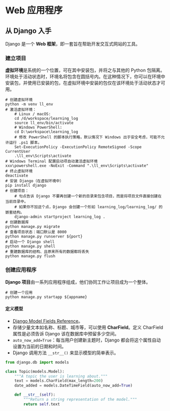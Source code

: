 # Web 应用程序

## 从 Django 入手

Django 是一个 **Web 框架**，即一套旨在帮助开发交互式网站的工具。

### 建立项目

**虚拟环境**是系统的一个位置，可在其中安装包，并将之与其他的 Python 包隔离。环境处于活动状态时，环境名将包含在圆括号内。在这种情况下，你可以在环境中安装包，并使用已安装的包，在虚拟环境中安装的包仅在该环境处于活动状态才可用。

```shell
# 创建虚拟环境
python -m venv ll_env
# 激活虚拟环境：
    # Linux / macOS:
    cd /d/workspace/learning_log
    source ll_env/bin/activate
    # Windows PowerShell:
    cd D:\workspace\learning_log
    # 修改 PowerShell 的脚本执行策略，默认情况下 Windows 出于安全考虑，可能不允许运行 .ps1 脚本。
    Set-ExecutionPolicy -ExecutionPolicy RemoteSigned -Scope CurrentUser
    .\ll_env\Scripts\activate
# Windows Terminal 配置启动项自动激活虚拟环境
xxx\powershell.exe -NoExit -Command ".\ll_env\Scripts\activate"
# 终止虚拟环境
deactivate
# 安装 Django（在虚拟环境中）
pip install django
# 创建项目：
    # 句点告诉 Django 不要再创建一个新的目录来包含项目，而是将项目文件直接创建在当前目录中。
    # 如果你不加这个点，Django 会创建一个形如 learning_log/learning_log/ 的嵌套结构。
    django-admin startproject learning_log .
# 创建数据库
python manage.py migrate
# 查看项目状态：端口默认是 8000
python manage.py runserver ${port}
# 启动一个 Django shell
python manage.py shell
# 重建数据库的结构、且原来所有的数据都将丢失
python manage.py flush
```

### 创建应用程序

**Django 项目**由一系列应用程序组成，他们协同工作让项目成为一个整体。

```shell
# 创建一个应用
python manage.py startapp ${appname}
```

#### 定义模型

- [Django Model Fields Reference](https://docs.djangoproject.com/en/5.2/ref/models/fields/)。
- 存储少量文本如名称、标题、城市等，可以使用 **CharField**。定义 CharField 属性是必须告诉 Django 该在数据库中预留多少空间。
- `auto_now_add=True`：每当用户创建新主题时，Django 都会将这个属性自动设置为当前的日期和时间。
- Django 调用方法 `__str__()` 来显示模型的简单表示。

```python
from django.db import models

class Topic(models.Model):
    """A topic the user is learning about."""
    text = models.CharField(max_length=200)
    date_added = models.DateTimeField(auto_now_add=True)

    def __str__(self):
        """Return a string representation of the model."""
        return self.text
```

